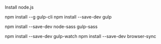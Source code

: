 Install node.js

npm install --g gulp-cli
npm install --save-dev gulp

npm install --save-dev node-sass gulp-sass

npm install --save-dev gulp-watch
npm install --save-dev browser-sync